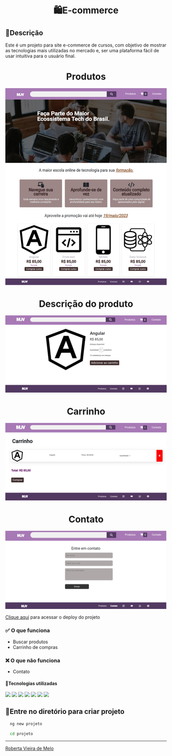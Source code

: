  <h1 align="center"> 🛍️E-commerce
 </h1>

## 📝Descrição

Este é um projeto para site e-commerce de cursos, com objetivo de mostrar as tecnologias mais utilizadas no mercado e, ser uma plataforma fácil de usar intuitiva para o usuário final.

 <h1 align="center"> Produtos
 </h1>
 
![imagem](imagem.png)

 <h1 align="center"> Descrição do produto
 </h1>

![imagem](produto.png)

 <h1 align="center"> Carrinho
 </h1>

![imagem](carrinho.png)

<h1 align="center"> Contato
 </h1>

![imagem](contato.png)

[Clique aqui]( https://mjv-school-angular-angular-ecommerce.vercel.app) para acessar o deploy do projeto

### ✅ O que funciona

- Buscar produtos
- Carrinho de compras

### ❌ O que não funciona

- Contato

#### 🚀Tecnologias utilizadas

<div>
<img src="https://img.shields.io/badge/Angular-DD0031?style=for-the-badge&logo=angular&logoColor=white">
<img src="https://img.shields.io/badge/HTML5-E34F26?style=for-the-badge&logo=html5&logoColor=white">
<img src="https://img.shields.io/badge/CSS3-1572B6?style=for-the-badge&logo=css3&logoColor=white">
<img src="https://img.shields.io/badge/Bootstrap-563D7C?style=for-the-badge&logo=bootstrap&logoColor=white">
<img src="https://img.shields.io/badge/Material-0081CB?style=for-the-badge&logo=material&logoColor=white">
<img src="https://img.shields.io/badge/JavaScript-323330?style=for-the-badge&logo=javascript&logoColor=F7DF1E">
<img src="https://img.shields.io/badge/TypeScript-007ACC?style=for-the-badge&logo=typescript&logoColor=white">

## <h2>🔄Entre no diretório para criar projeto</h2>

```bash
  ng new projeto
```

```bash
  cd projeto
```
----

[Roberta Vieira de Melo](https://github.com/VieiraMeloRoberta)
